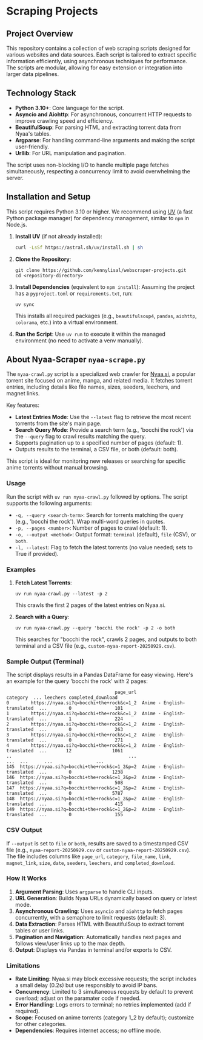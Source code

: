 # Scraping Projects

## Project Overview

This repository contains a collection of web scraping scripts designed for various websites and data sources. Each script is tailored to extract specific information efficiently, using asynchronous techniques for performance. The scripts are modular, allowing for easy extension or integration into larger data pipelines.

## Technology Stack

- **Python 3.10+**: Core language for the script.
- **Asyncio and Aiohttp**: For asynchronous, concurrent HTTP requests to improve crawling speed and efficiency.
- **BeautifulSoup**: For parsing HTML and extracting torrent data from Nyaa's tables.
- **Argparse**: For handling command-line arguments and making the script user-friendly.
- **Urllib**: For URL manipulation and pagination.

The script uses non-blocking I/O to handle multiple page fetches simultaneously, respecting a concurrency limit to avoid overwhelming the server.

## Installation and Setup

This script requires Python 3.10 or higher. We recommend using [UV](https://github.com/astral-sh/uv) (a fast Python package manager) for dependency management, similar to `npm` in Node.js.

1. **Install UV** (if not already installed):

   ```bash
   curl -LsSf https://astral.sh/uv/install.sh | sh
   ```

2. **Clone the Repository**:

   ```
   git clone https://github.com/kennylisal/webscraper-projects.git
   cd <repository-directory>
   ```

3. **Install Dependencies** (equivalent to `npm install`):
   Assuming the project has a `pyproject.toml` or `requirements.txt`, run:

   ```
   uv sync
   ```

   This installs all required packages (e.g., `beautifulsoup4`, `pandas`, `aiohttp`, `colorama`, etc.) into a virtual environment.

4. **Run the Script**: Use `uv run` to execute it within the managed environment (no need to activate a venv manually).

## About Nyaa-Scraper `nyaa-scrape.py`

The `nyaa-crawl.py` script is a specialized web crawler for [Nyaa.si](https://nyaa.si), a popular torrent site focused on anime, manga, and related media. It fetches torrent entries, including details like file names, sizes, seeders, leechers, and magnet links.

Key features:

- **Latest Entries Mode**: Use the `--latest` flag to retrieve the most recent torrents from the site's main page.
- **Search Query Mode**: Provide a search term (e.g., 'bocchi the rock') via the `--query` flag to crawl results matching the query.
- Supports pagination up to a specified number of pages (default: 1).
- Outputs results to the terminal, a CSV file, or both (default: both).

This script is ideal for monitoring new releases or searching for specific anime torrents without manual browsing.

### Usage

Run the script with `uv run nyaa-crawl.py` followed by options. The script supports the following arguments:

- `-q, --query <search-term>`: Search for torrents matching the query (e.g., 'bocchi the rock'). Wrap multi-word queries in quotes.
- `-p, --pages <number>`: Number of pages to crawl (default: 1).
- `-o, --output <method>`: Output format: `terminal` (default), `file` (CSV), or `both`.
- `-l, --latest`: Flag to fetch the latest torrents (no value needed; sets to True if provided).

### Examples

1. **Fetch Latest Torrents**:

   ```
   uv run nyaa-crawl.py --latest -p 2
   ```

   This crawls the first 2 pages of the latest entries on Nyaa.si.

2. **Search with a Query**:
   ```
   uv run nyaa-crawl.py --query 'bocchi the rock' -p 2 -o both
   ```
   This searches for "bocchi the rock", crawls 2 pages, and outputs to both terminal and a CSV file (e.g., `custom-nyaa-report-20250929.csv`).

### Sample Output (Terminal)

The script displays results in a Pandas DataFrame for easy viewing. Here's an example for the query 'bocchi the rock' with 2 pages:

```
                                        page_url                    category  ... leechers completed_download
0        https://nyaa.si?q=bocchi+the+rock&c=1_2  Anime - English-translated  ...        0                101
1        https://nyaa.si?q=bocchi+the+rock&c=1_2  Anime - English-translated  ...        1                224
2        https://nyaa.si?q=bocchi+the+rock&c=1_2  Anime - English-translated  ...        0                263
3        https://nyaa.si?q=bocchi+the+rock&c=1_2  Anime - English-translated  ...        0                271
4        https://nyaa.si?q=bocchi+the+rock&c=1_2  Anime - English-translated  ...       12               1061
..                                           ...                         ...  ...      ...                ...
145  https://nyaa.si?q=bocchi+the+rock&c=1_2&p=2  Anime - English-translated  ...        0               1238
146  https://nyaa.si?q=bocchi+the+rock&c=1_2&p=2  Anime - English-translated  ...        0                508
147  https://nyaa.si?q=bocchi+the+rock&c=1_2&p=2  Anime - English-translated  ...        0               5787
148  https://nyaa.si?q=bocchi+the+rock&c=1_2&p=2  Anime - English-translated  ...        0                415
149  https://nyaa.si?q=bocchi+the+rock&c=1_2&p=2  Anime - English-translated  ...        0                155
```

### CSV Output

If `--output` is set to `file` or `both`, results are saved to a timestamped CSV file (e.g., `nyaa-report-20250929.csv` or `custom-nyaa-report-20250929.csv`). The file includes columns like `page_url`, `category`, `file_name`, `link`, `magnet_link`, `size`, `date`, `seeders`, `leechers`, and `completed_download`.

### How It Works

1. **Argument Parsing**: Uses `argparse` to handle CLI inputs.
2. **URL Generation**: Builds Nyaa URLs dynamically based on query or latest mode.
3. **Asynchronous Crawling**: Uses `asyncio` and `aiohttp` to fetch pages concurrently, with a semaphore to limit requests (default: 3).
4. **Data Extraction**: Parses HTML with BeautifulSoup to extract torrent tables or user links.
5. **Pagination and Navigation**: Automatically handles next pages and follows view/user links up to the max depth.
6. **Output**: Displays via Pandas in terminal and/or exports to CSV.

### Limitations

- **Rate Limiting**: Nyaa.si may block excessive requests; the script includes a small delay (0.2s) but use responsibly to avoid IP bans.
- **Concurrency**: Limited to 3 simultaneous requests by default to prevent overload; adjust on the paramater code if needed.
- **Error Handling**: Logs errors to terminal; no retries implemented (add if required).
- **Scope**: Focused on anime torrents (category 1_2 by default); customize for other categories.
- **Dependencies**: Requires internet access; no offline mode.
